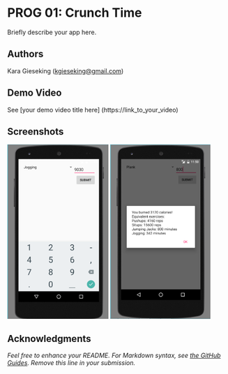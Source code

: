 # PROG 01: Crunch Time

Briefly describe your app here.

## Authors

Kara Gieseking ([kgieseking@gmail.com](mailto:kgieseking@gmail.com))

## Demo Video

See [your demo video title here] (https://link_to_your_video)

## Screenshots

<img src="screenshots/main.png" height="400" alt="Screenshot"/>
<img src="screenshots/capture2.png" height="400" alt="Screenshot"/>

## Acknowledgments


*Feel free to enhance your README. For Markdown syntax, see [the GitHub Guides](https://guides.github.com/features/mastering-markdown/). Remove this line in your submission.*
